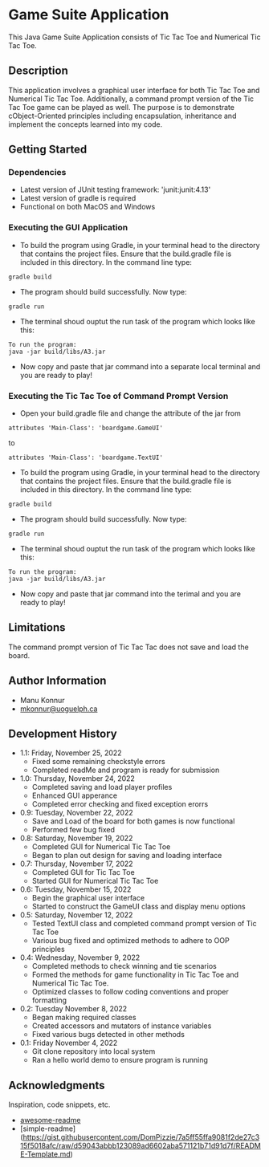 # Game Suite Application

This Java Game Suite Application consists of Tic Tac Toe and Numerical Tic Tac Toe.

## Description

This application involves a graphical user interface for both Tic Tac Toe and Numerical Tic Tac Toe. Additionally, a command prompt version of the Tic Tac Toe game can be played as well.  The purpose is to demonstrate cObject-Oriented principles including encapsulation, inheritance and implement the concepts learned into my code. 

## Getting Started

### Dependencies

* Latest version of JUnit testing framework: 'junit:junit:4.13'
* Latest version of gradle is required
* Functional on both MacOS and Windows


### Executing the GUI Application

* To build the program using Gradle, in your terminal head to the directory that contains the project files. Ensure that the build.gradle file is included in this directory. In the command line type:
```
gradle build
```
* The program should build successfully. Now type:
```
gradle run
```
* The terminal shoud ouptut the run task of the program which looks like this:
```
To run the program:
java -jar build/libs/A3.jar
```
* Now copy and paste that jar command into a separate local terminal and you are ready to play!

### Executing the Tic Tac Toe of Command Prompt Version

* Open your build.gradle file and change the attribute of the jar from 
```
attributes 'Main-Class': 'boardgame.GameUI'
```

to

```
attributes 'Main-Class': 'boardgame.TextUI'
```

* To build the program using Gradle, in your terminal head to the directory that contains the project files. Ensure that the build.gradle file is included in this directory. In the command line type:
```
gradle build
```
* The program should build successfully. Now type:
```
gradle run
```
* The terminal shoud ouptut the run task of the program which looks like this:
```
To run the program:
java -jar build/libs/A3.jar
```
* Now copy and paste that jar command into the terimal and you are ready to play!


## Limitations

The command prompt version of Tic Tac Tac does not save and load the board.

## Author Information

* Manu Konnur
* mkonnur@uoguelph.ca

## Development History

* 1.1: Friday, November 25, 2022
    * Fixed some remaining checkstyle errors
    * Completed readMe and program is ready for submission
* 1.0: Thursday, November 24, 2022
    * Completed saving and load player profiles
    * Enhanced GUI apperance
    * Completed error checking and fixed exception erorrs
* 0.9: Tuesday, November 22, 2022
    * Save and Load of the board for both games is now functional
    * Performed few bug fixed
* 0.8: Saturday, November 19, 2022
    * Completed GUI for Numerical Tic Tac Toe
    * Began to plan out design for saving and loading interface
* 0.7: Thursday, November 17, 2022
    * Completed GUI for Tic Tac Toe
    * Started GUI for Numerical Tic Tac Toe
* 0.6: Tuesday, November 15, 2022
    * Begin the graphical user interface
    * Started to construct the GameUI class and display menu options
* 0.5: Saturday, November 12, 2022
    * Tested TextUI class and completed command prompt version of Tic Tac Toe
    * Various bug fixed and optimized methods to adhere to OOP principles
* 0.4: Wednesday, November 9, 2022
    * Completed methods to check winning and tie scenarios
    * Formed the methods for game functionality in Tic Tac Toe and Numerical Tic Tac Toe.
    * Optimized classes to follow coding conventions and proper formatting
* 0.2: Tuesday November 8, 2022
    * Began making required classes
    * Created accessors and mutators of instance variables  
    * Fixed various bugs detected in other methods
* 0.1: Friday November 4, 2022
    * Git clone repository into local system
    * Ran a hello world demo to ensure program is running

## Acknowledgments

Inspiration, code snippets, etc.
* [awesome-readme](https://github.com/matiassingers/awesome-readme)
* [simple-readme] (https://gist.githubusercontent.com/DomPizzie/7a5ff55ffa9081f2de27c315f5018afc/raw/d59043abbb123089ad6602aba571121b71d91d7f/README-Template.md)






